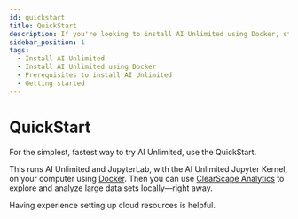 ```yaml
---
id: quickstart
title: QuickStart
description: If you're looking to install AI Unlimited using Docker, start here.
sidebar_position: 1
tags:
  - Install AI Unlimited
  - Install AI Unlimited using Docker
  - Prerequisites to install AI Unlimited
  - Getting started
---
```


# QuickStart

For the simplest, fastest way to try AI Unlimited, use the QuickStart. 
 
This runs AI Unlimited and JupyterLab, with the AI Unlimited Jupyter Kernel, on your computer using [Docker](https://www.docker.com/). Then you can use [ClearScape Analytics](https://www.teradata.com/platform/clearscape-analytics?) to explore and analyze large data sets locally&mdash;right away.

Having experience setting up cloud resources is helpful.